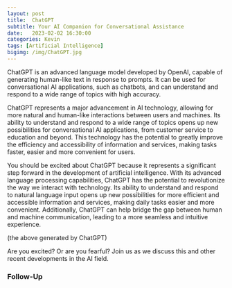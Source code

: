 ```yaml
---
layout: post
title:  ChatGPT
subtitle: Your AI Companion for Conversational Assistance
date:   2023-02-02 16:30:00
categories: Kevin
tags: [Artificial Intelligence]
bigimg: /img/ChatGPT.jpg
---
```

ChatGPT is an advanced language model developed by OpenAI, capable of generating human-like text in response to prompts. It can be used for conversational AI applications, such as chatbots, and can understand and respond to a wide range of topics with high accuracy.

ChatGPT represents a major advancement in AI technology, allowing for more natural and human-like interactions between users and machines. Its ability to understand and respond to a wide range of topics opens up new possibilities for conversational AI applications, from customer service to education and beyond. This technology has the potential to greatly improve the efficiency and accessibility of information and services, making tasks faster, easier and more convenient for users.

You should be excited about ChatGPT because it represents a significant step forward in the development of artificial intelligence. With its advanced language processing capabilities, ChatGPT has the potential to revolutionize the way we interact with technology. Its ability to understand and respond to natural language input opens up new possibilities for more efficient and accessible information and services, making daily tasks easier and more convenient. Additionally, ChatGPT can help bridge the gap between human and machine communication, leading to a more seamless and intuitive experience.

(the above generated by ChatGPT)

Are you excited? Or are you fearful? Join us as we discuss this and other recent developments in the AI field.

### Follow-Up


